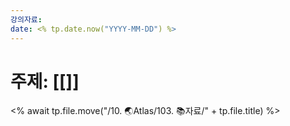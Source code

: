 ```yaml
---
강의자료: 
date: <% tp.date.now("YYYY-MM-DD") %>
---
```

# 주제: [[]]
<% await tp.file.move("/10. 🌏Atlas/103. 📚자료/" + tp.file.title) %>